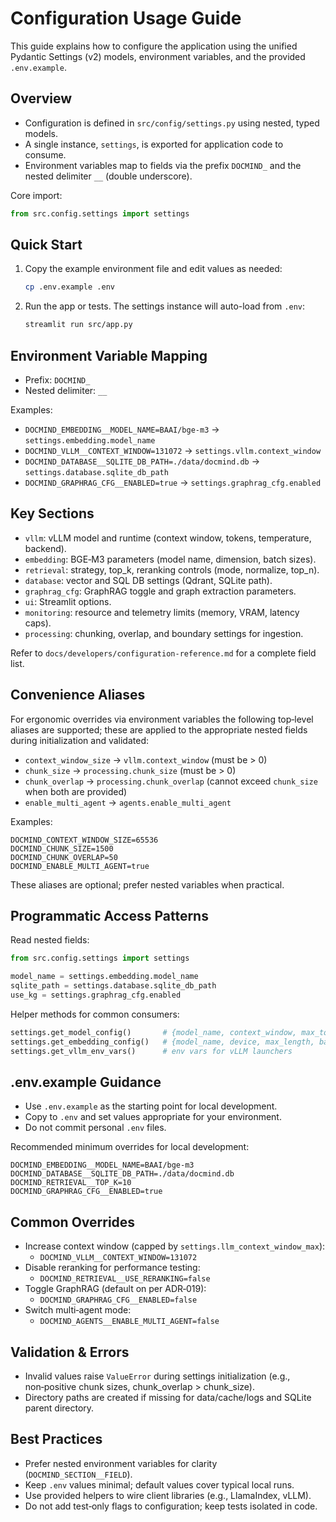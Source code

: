 # Configuration Usage Guide

This guide explains how to configure the application using the unified Pydantic Settings (v2) models, environment variables, and the provided `.env.example`.

## Overview

- Configuration is defined in `src/config/settings.py` using nested, typed models.
- A single instance, `settings`, is exported for application code to consume.
- Environment variables map to fields via the prefix `DOCMIND_` and the nested delimiter `__` (double underscore).

Core import:

```python
from src.config.settings import settings
```

## Quick Start

1. Copy the example environment file and edit values as needed:

   ```bash
   cp .env.example .env
   ```

2. Run the app or tests. The settings instance will auto-load from `.env`:

   ```bash
   streamlit run src/app.py
   ```

## Environment Variable Mapping

- Prefix: `DOCMIND_`
- Nested delimiter: `__`

Examples:

- `DOCMIND_EMBEDDING__MODEL_NAME=BAAI/bge-m3` → `settings.embedding.model_name`
- `DOCMIND_VLLM__CONTEXT_WINDOW=131072` → `settings.vllm.context_window`
- `DOCMIND_DATABASE__SQLITE_DB_PATH=./data/docmind.db` → `settings.database.sqlite_db_path`
- `DOCMIND_GRAPHRAG_CFG__ENABLED=true` → `settings.graphrag_cfg.enabled`

## Key Sections

- `vllm`: vLLM model and runtime (context window, tokens, temperature, backend).
- `embedding`: BGE‑M3 parameters (model name, dimension, batch sizes).
- `retrieval`: strategy, top_k, reranking controls (mode, normalize, top_n).
- `database`: vector and SQL DB settings (Qdrant, SQLite path).
- `graphrag_cfg`: GraphRAG toggle and graph extraction parameters.
- `ui`: Streamlit options.
- `monitoring`: resource and telemetry limits (memory, VRAM, latency caps).
- `processing`: chunking, overlap, and boundary settings for ingestion.

Refer to `docs/developers/configuration-reference.md` for a complete field list.

## Convenience Aliases

For ergonomic overrides via environment variables the following top‑level aliases are supported; these are applied to the appropriate nested fields during initialization and validated:

- `context_window_size` → `vllm.context_window` (must be > 0)
- `chunk_size` → `processing.chunk_size` (must be > 0)
- `chunk_overlap` → `processing.chunk_overlap` (cannot exceed `chunk_size` when both are provided)
- `enable_multi_agent` → `agents.enable_multi_agent`

Examples:

```env
DOCMIND_CONTEXT_WINDOW_SIZE=65536
DOCMIND_CHUNK_SIZE=1500
DOCMIND_CHUNK_OVERLAP=50
DOCMIND_ENABLE_MULTI_AGENT=true
```

These aliases are optional; prefer nested variables when practical.

## Programmatic Access Patterns

Read nested fields:

```python
from src.config.settings import settings

model_name = settings.embedding.model_name
sqlite_path = settings.database.sqlite_db_path
use_kg = settings.graphrag_cfg.enabled
```

Helper methods for common consumers:

```python
settings.get_model_config()       # {model_name, context_window, max_tokens, temperature, base_url}
settings.get_embedding_config()   # {model_name, device, max_length, batch_size, trust_remote_code}
settings.get_vllm_env_vars()      # env vars for vLLM launchers
```

## .env.example Guidance

- Use `.env.example` as the starting point for local development.
- Copy to `.env` and set values appropriate for your environment.
- Do not commit personal `.env` files.

Recommended minimum overrides for local development:

```env
DOCMIND_EMBEDDING__MODEL_NAME=BAAI/bge-m3
DOCMIND_DATABASE__SQLITE_DB_PATH=./data/docmind.db
DOCMIND_RETRIEVAL__TOP_K=10
DOCMIND_GRAPHRAG_CFG__ENABLED=true
```

## Common Overrides

- Increase context window (capped by `settings.llm_context_window_max`):
  - `DOCMIND_VLLM__CONTEXT_WINDOW=131072`
- Disable reranking for performance testing:
  - `DOCMIND_RETRIEVAL__USE_RERANKING=false`
- Toggle GraphRAG (default on per ADR‑019):
  - `DOCMIND_GRAPHRAG_CFG__ENABLED=false`
- Switch multi‑agent mode:
  - `DOCMIND_AGENTS__ENABLE_MULTI_AGENT=false`

## Validation & Errors

- Invalid values raise `ValueError` during settings initialization (e.g., non‑positive chunk sizes, chunk_overlap > chunk_size).
- Directory paths are created if missing for data/cache/logs and SQLite parent directory.

## Best Practices

- Prefer nested environment variables for clarity (`DOCMIND_SECTION__FIELD`).
- Keep `.env` values minimal; default values cover typical local runs.
- Use provided helpers to wire client libraries (e.g., LlamaIndex, vLLM).
- Do not add test‑only flags to configuration; keep tests isolated in code.
